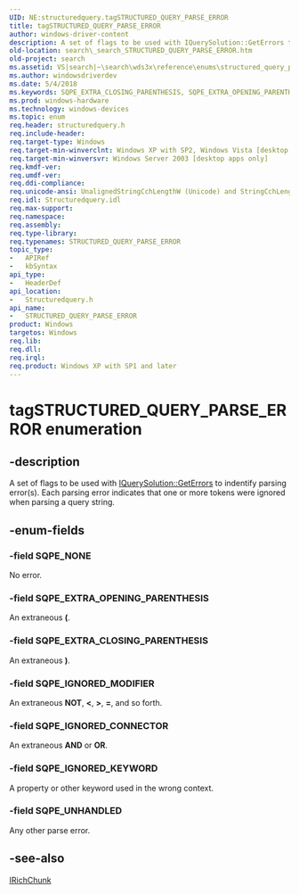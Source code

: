```yaml
---
UID: NE:structuredquery.tagSTRUCTURED_QUERY_PARSE_ERROR
title: tagSTRUCTURED_QUERY_PARSE_ERROR
author: windows-driver-content
description: A set of flags to be used with IQuerySolution::GetErrors to indentify parsing error(s). Each parsing error indicates that one or more tokens were ignored when parsing a query string.
old-location: search\_search_STRUCTURED_QUERY_PARSE_ERROR.htm
old-project: search
ms.assetid: VS|search|~\search\wds3x\reference\enums\structured_query_parse_error.htm
ms.author: windowsdriverdev
ms.date: 5/4/2018
ms.keywords: SQPE_EXTRA_CLOSING_PARENTHESIS, SQPE_EXTRA_OPENING_PARENTHESIS, SQPE_IGNORED_CONNECTOR, SQPE_IGNORED_KEYWORD, SQPE_IGNORED_MODIFIER, SQPE_NONE, SQPE_UNHANDLED, STRUCTURED_QUERY_PARSE_ERROR, STRUCTURED_QUERY_PARSE_ERROR enumeration [search], _search_STRUCTURED_QUERY_PARSE_ERROR, search._search_STRUCTURED_QUERY_PARSE_ERROR, structuredquery/SQPE_EXTRA_CLOSING_PARENTHESIS, structuredquery/SQPE_EXTRA_OPENING_PARENTHESIS, structuredquery/SQPE_IGNORED_CONNECTOR, structuredquery/SQPE_IGNORED_KEYWORD, structuredquery/SQPE_IGNORED_MODIFIER, structuredquery/SQPE_NONE, structuredquery/SQPE_UNHANDLED, structuredquery/STRUCTURED_QUERY_PARSE_ERROR, tagSTRUCTURED_QUERY_PARSE_ERROR
ms.prod: windows-hardware
ms.technology: windows-devices
ms.topic: enum
req.header: structuredquery.h
req.include-header: 
req.target-type: Windows
req.target-min-winverclnt: Windows XP with SP2, Windows Vista [desktop apps only]
req.target-min-winversvr: Windows Server 2003 [desktop apps only]
req.kmdf-ver: 
req.umdf-ver: 
req.ddi-compliance: 
req.unicode-ansi: UnalignedStringCchLengthW (Unicode) and StringCchLengthA (ANSI)
req.idl: Structuredquery.idl
req.max-support: 
req.namespace: 
req.assembly: 
req.type-library: 
req.typenames: STRUCTURED_QUERY_PARSE_ERROR
topic_type:
-	APIRef
-	kbSyntax
api_type:
-	HeaderDef
api_location:
-	Structuredquery.h
api_name:
-	STRUCTURED_QUERY_PARSE_ERROR
product: Windows
targetos: Windows
req.lib: 
req.dll: 
req.irql: 
req.product: Windows XP with SP1 and later
---
```


# tagSTRUCTURED_QUERY_PARSE_ERROR enumeration


## -description


A set of flags to be used with <a href="https://msdn.microsoft.com/50eead1a-5eb9-4bc9-ba54-c6dc77284f4d">IQuerySolution::GetErrors</a> to indentify parsing error(s). Each parsing error indicates that one or more tokens were ignored when parsing a query string.


## -enum-fields




### -field SQPE_NONE

No error.


### -field SQPE_EXTRA_OPENING_PARENTHESIS

An extraneous <b>(</b>.


### -field SQPE_EXTRA_CLOSING_PARENTHESIS

An extraneous <b>)</b>.


### -field SQPE_IGNORED_MODIFIER

An extraneous <b>NOT</b>, <b>&lt;</b>, <b>&gt;</b>, <b>=</b>, and so forth.


### -field SQPE_IGNORED_CONNECTOR

An extraneous <b>AND</b> or <b>OR</b>.


### -field SQPE_IGNORED_KEYWORD

A property or other keyword used in the wrong context.


### -field SQPE_UNHANDLED

Any other parse error.


## -see-also




<a href="https://msdn.microsoft.com/5fcc5c82-8d56-4495-8248-cf2fd19dd85a">IRichChunk</a>
 

 

